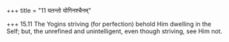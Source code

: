 +++
title = "11 यतन्तो योगिनश्चैनम्"

+++
15.11 The Yogins striving (for perfection) behold Him dwelling in the
Self; but, the unrefined and unintelligent, even though striving, see
Him not.
